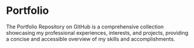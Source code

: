 # Portfolio
The Portfolio Repository on GitHub is a comprehensive collection showcasing my professional experiences, interests, and projects, providing a concise and accessible overview of my skills and accomplishments.
